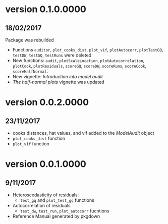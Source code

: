# version 0.1.0.0000  
## 18/02/2017 

Package was rebuilded 
- Functions `auditor`, `plot_cooks_dist`, `plot_vif`, `plotAutocorr`, `plotTestGQ`, `testDW`, `testGQ`, `testRuns` were deleted
- New functions: `audit`, `plotScaleLocation`, `plotAutocorrelation`, `plotCook`, `plotResiduals`, `scoreGQ`, `scoreDW`, `scoreRuns`, `scoreCook`, `scoreHalfNormal`.
- New vignette: *Introduction into model audit*
- *The half-normal plots* vignette was updated

# version 0.0.2.0000  
## 23/11/2017 

- cooks distances, hat values, and vif added to the $ModelAudit$ object
- `plot_cooks_dist` function
- `plot_vif` function

# version 0.0.1.0000  
## 9/11/2017 

- Heteroscedasticity of residuals:
	- `test_gq` and `plot_test_gq` functions 
- Autocorrelation of residuals
	- `test_dw`, `test_run`, `plot_autocorr` fucntions
- Reference Manual generated by pkgdown